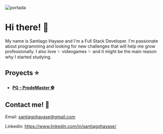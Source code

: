 ![portada](https://user-images.githubusercontent.com/26584726/190029717-14886e7e-6dc8-43c4-b2e2-c7d5bc485cfb.jpg)

# Hi there! 👋

My name is Santiago Hayase and I'm a Full Stack Developer. 
I'm passionate about programming and looking for new challenges that will help me grow professionally. I also love ✨ videogames ✨ and it might be the main reason why I started studying. 



## Proyects ⭐

* **[PG - ProdeMaster ⚽](https://github.com/matzapata/PG-Henry)** 



## Contact me! 💬

Email: santiagohayase@gmail.com 

Linkedin: https://www.linkedin.com/in/santiagohayase/

<!--
**Intervention2/Intervention2** is a ✨ _special_ ✨ repository because its `README.md` (this file) appears on your GitHub profile.

Here are some ideas to get you started:

- 🔭 I’m currently working on ...
- 🌱 I’m currently learning ...
- 👯 I’m looking to collaborate on ...
- 🤔 I’m looking for help with ...
- 💬 Ask me about ...
- 📫 How to reach me: ...
- 😄 Pronouns: ...
- ⚡ Fun fact: ...
-->
